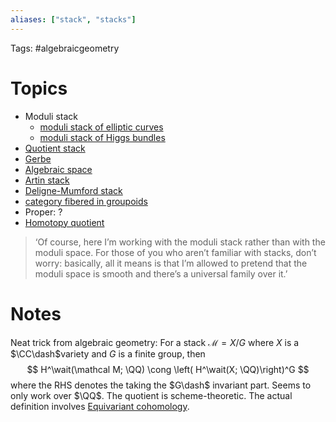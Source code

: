```yaml
---
aliases: ["stack", "stacks"]
---
```


Tags: #algebraicgeometry 

# Topics
- Moduli stack
	- [moduli stack of elliptic curves](moduli%20stack%20of%20elliptic%20curves)
	- [moduli stack of Higgs bundles](moduli%20stack%20of%20Higgs%20bundles.md)
- [Quotient stack](Quotient%20stack)
- [Gerbe](Gerbe)
- [Algebraic space](Algebraic%20space)
- [Artin stack](Artin%20stack)
- [Deligne-Mumford stack](Deligne-Mumford%20stack)
- [category fibered in groupoids](category%20fibered%20in%20groupoids)
- Proper: ?
- [Homotopy quotient](Homotopy%20quotient)

> ‘Of course, here I’m working with the moduli stack rather than with the moduli space. For those of you who aren’t familiar with stacks, don’t worry: basically, all it means is that I’m allowed to pretend that the moduli space is smooth and there’s a universal family over it.’

# Notes

Neat trick from algebraic geometry: For a stack $\mathcal M =X/G$ where $X$ is a $\CC\dash$variety and $G$ is a finite group, then
$$
H^\wait(\mathcal M; \QQ) \cong \left( H^\wait(X; \QQ)\right)^G
$$
where the RHS denotes the taking the $G\dash$ invariant part. Seems to only work over $\QQ$. The quotient is scheme-theoretic. The actual definition involves [Equivariant cohomology](Equivariant%20cohomology.md).
